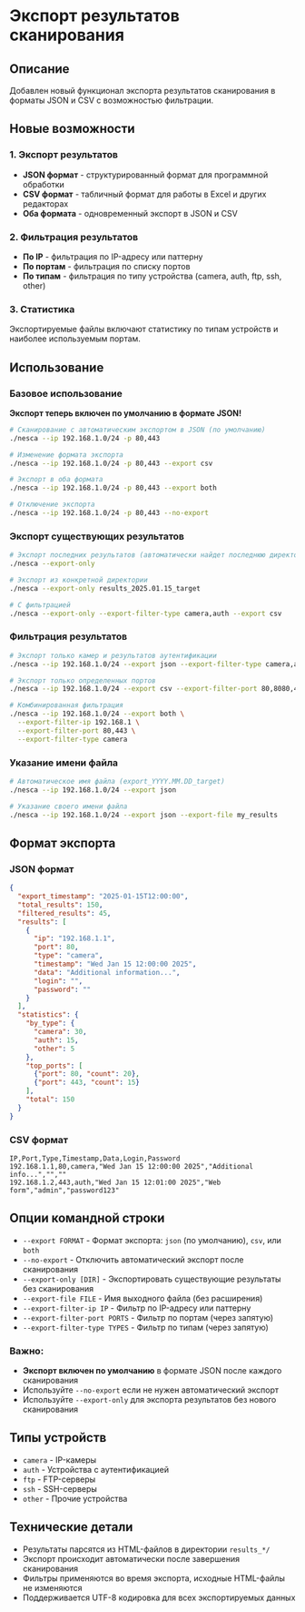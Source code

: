 # Экспорт результатов сканирования

## Описание

Добавлен новый функционал экспорта результатов сканирования в форматы JSON и CSV с возможностью фильтрации.

## Новые возможности

### 1. Экспорт результатов
- **JSON формат** - структурированный формат для программной обработки
- **CSV формат** - табличный формат для работы в Excel и других редакторах
- **Оба формата** - одновременный экспорт в JSON и CSV

### 2. Фильтрация результатов
- **По IP** - фильтрация по IP-адресу или паттерну
- **По портам** - фильтрация по списку портов
- **По типам** - фильтрация по типу устройства (camera, auth, ftp, ssh, other)

### 3. Статистика
Экспортируемые файлы включают статистику по типам устройств и наиболее используемым портам.

## Использование

### Базовое использование

**Экспорт теперь включен по умолчанию в формате JSON!**

```bash
# Сканирование с автоматическим экспортом в JSON (по умолчанию)
./nesca --ip 192.168.1.0/24 -p 80,443

# Изменение формата экспорта
./nesca --ip 192.168.1.0/24 -p 80,443 --export csv

# Экспорт в оба формата
./nesca --ip 192.168.1.0/24 -p 80,443 --export both

# Отключение экспорта
./nesca --ip 192.168.1.0/24 -p 80,443 --no-export
```

### Экспорт существующих результатов

```bash
# Экспорт последних результатов (автоматически найдет последнюю директорию)
./nesca --export-only

# Экспорт из конкретной директории
./nesca --export-only results_2025.01.15_target

# С фильтрацией
./nesca --export-only --export-filter-type camera,auth --export csv
```

### Фильтрация результатов

```bash
# Экспорт только камер и результатов аутентификации
./nesca --ip 192.168.1.0/24 --export json --export-filter-type camera,auth

# Экспорт только определенных портов
./nesca --ip 192.168.1.0/24 --export csv --export-filter-port 80,8080,443

# Комбинированная фильтрация
./nesca --ip 192.168.1.0/24 --export both \
  --export-filter-ip 192.168.1 \
  --export-filter-port 80,443 \
  --export-filter-type camera
```

### Указание имени файла

```bash
# Автоматическое имя файла (export_YYYY.MM.DD_target)
./nesca --ip 192.168.1.0/24 --export json

# Указание своего имени файла
./nesca --ip 192.168.1.0/24 --export json --export-file my_results
```

## Формат экспорта

### JSON формат

```json
{
  "export_timestamp": "2025-01-15T12:00:00",
  "total_results": 150,
  "filtered_results": 45,
  "results": [
    {
      "ip": "192.168.1.1",
      "port": 80,
      "type": "camera",
      "timestamp": "Wed Jan 15 12:00:00 2025",
      "data": "Additional information...",
      "login": "",
      "password": ""
    }
  ],
  "statistics": {
    "by_type": {
      "camera": 30,
      "auth": 15,
      "other": 5
    },
    "top_ports": [
      {"port": 80, "count": 20},
      {"port": 443, "count": 15}
    ],
    "total": 150
  }
}
```

### CSV формат

```csv
IP,Port,Type,Timestamp,Data,Login,Password
192.168.1.1,80,camera,"Wed Jan 15 12:00:00 2025","Additional info...","",""
192.168.1.2,443,auth,"Wed Jan 15 12:01:00 2025","Web form","admin","password123"
```

## Опции командной строки

- `--export FORMAT` - Формат экспорта: `json` (по умолчанию), `csv`, или `both`
- `--no-export` - Отключить автоматический экспорт после сканирования
- `--export-only [DIR]` - Экспортировать существующие результаты без сканирования
- `--export-file FILE` - Имя выходного файла (без расширения)
- `--export-filter-ip IP` - Фильтр по IP-адресу или паттерну
- `--export-filter-port PORTS` - Фильтр по портам (через запятую)
- `--export-filter-type TYPES` - Фильтр по типам (через запятую)

### Важно:
- **Экспорт включен по умолчанию** в формате JSON после каждого сканирования
- Используйте `--no-export` если не нужен автоматический экспорт
- Используйте `--export-only` для экспорта результатов без нового сканирования

## Типы устройств

- `camera` - IP-камеры
- `auth` - Устройства с аутентификацией
- `ftp` - FTP-серверы
- `ssh` - SSH-серверы
- `other` - Прочие устройства

## Технические детали

- Результаты парсятся из HTML-файлов в директории `results_*/`
- Экспорт происходит автоматически после завершения сканирования
- Фильтры применяются во время экспорта, исходные HTML-файлы не изменяются
- Поддерживается UTF-8 кодировка для всех экспортируемых данных

